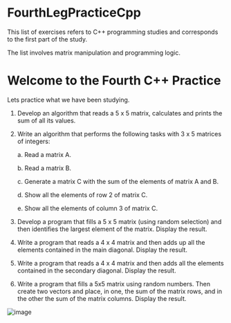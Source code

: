 # FourthLegPracticeCpp

This list of exercises refers to C++ programming studies and corresponds to the first part of the study.

The list involves matrix manipulation and programming logic.

# Welcome to the Fourth C++ Practice

Lets practice what we have been studying.

1. Develop an algorithm that reads a 5 x 5 matrix, calculates and prints the sum of all its values.

2. Write an algorithm that performs the following tasks with 3 x 5 matrices of integers:
   
   a. Read a matrix A.
   
   b. Read a matrix B.
   
   c. Generate a matrix C with the sum of the elements of matrix A and B.
   
   d. Show all the elements of row 2 of matrix C.
   
   e. Show all the elements of column 3 of matrix C.

3. Develop a program that fills a 5 x 5 matrix (using random selection) and then identifies the largest element of the matrix. Display the result.

4. Write a program that reads a 4 x 4 matrix and then adds up all the elements contained in the main diagonal. Display the result.

5. Write a program that reads a 4 x 4 matrix and then adds all the elements contained in the secondary diagonal. Display the result.

6. Write a program that fills a 5x5 matrix using random numbers. Then create two vectors and place, in one, the sum of the matrix rows, and in the other the sum of the matrix columns. Display the result.
   
![image](https://github.com/user-attachments/assets/f1986873-46f2-453a-ab5c-42d40dd63e3a)

